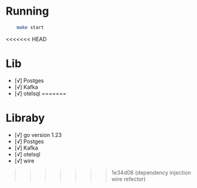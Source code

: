 # Running

```bash
    make start
```

<<<<<<< HEAD
# Lib
- [√] Postges
- [√] Kafka 
- [√] otelsql
=======
# Libraby
- [√] go version 1.23
- [√] Postges
- [√] Kafka 
- [√] otelsql
- [√] wire
>>>>>>> 1e34d08 (dependency injection wire refector)
